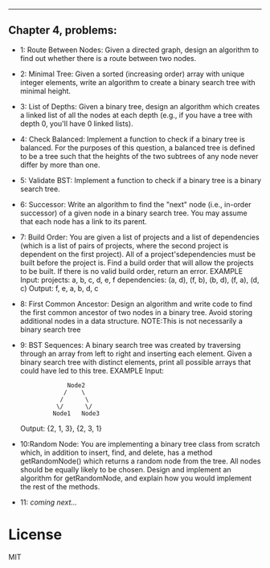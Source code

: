 ------------
Chapter 4, problems:
------------

* 1: Route Between Nodes: Given a directed graph, design an algorithm to find out whether there is a
     route between two nodes.
* 2: Minimal Tree: Given a sorted (increasing order) array with unique integer elements, write an algorithm to create 
     a binary search tree with minimal height.
* 3: List of Depths: Given a binary tree, design an algorithm which creates a linked list of all the nodes
     at each depth (e.g., if you have a tree with depth 0, you'll have 0 linked lists).
* 4: Check Balanced: Implement a function to check if a binary tree is balanced. For the purposes of
     this question, a balanced tree is defined to be a tree such that the heights of the two subtrees of any
     node never differ by more than one.
* 5: Validate BST: Implement a function to check if a binary tree is a binary search tree.
* 6: Successor: Write an algorithm to find the "next" node (i.e., in-order successor) of a given node in a
     binary search tree. You may assume that each node has a link to its parent.
* 7: Build Order: You are given a list of projects and a list of dependencies (which is a list of pairs of
     projects, where the second project is dependent on the first project). All of a project'sdependencies
     must be built before the project is. Find a build order that will allow the projects to be built. If there
     is no valid build order, return an error.
     EXAMPLE
     Input:
     projects: a, b, c, d, e, f
     dependencies: (a, d), (f, b), (b, d), (f, a), (d, c)
     Output: f, e, a, b, d, c
* 8: First Common Ancestor: Design an algorithm and write code to find the first common ancestor
     of two nodes in a binary tree. Avoid storing additional nodes in a data structure. NOTE:This is not
     necessarily a binary search tree
* 9: BST Sequences: A binary search tree was created by traversing through an array from left to right
     and inserting each element. Given a binary search tree with distinct elements, print all possible
     arrays that could have led to this tree.
     EXAMPLE
     Input: 
     
                   Node2
                  /    \
                 /      \
                \/      \/
               Node1   Node3
               
     Output: {2, 1, 3}, {2, 3, 1}
* 10:Random Node: You are implementing a binary tree class from scratch which, in addition to
     insert, find, and delete, has a method getRandomNode() which returns a random node
     from the tree. All nodes should be equally likely to be chosen. Design and implement an algorithm
     for getRandomNode, and explain how you would implement the rest of the methods.
* 11: _coming next..._

# License

MIT
